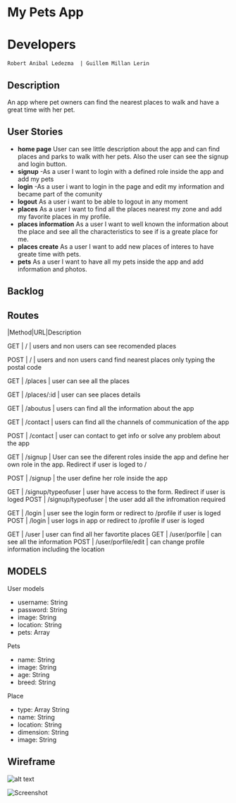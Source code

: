 # My Pets App
# Developers
    Robert Anibal Ledezma  | Guillem Millan Lerin

## Description
  An app where pet owners can find the nearest places to walk and have a great time with her pet. 

## User Stories
- **home page** User can see little description about the app and can find places and parks to walk with her pets. Also the user can see the signup and login button.
- **signup** -As a user I want to login with a defined role inside the app and add my pets
- **login** -As a user i want to login in the page and edit my information and became part of the comunity
- **logout** As a user i want to be able to logout in any moment 
- **places** As a user I want to find all the places nearest my zone and add my favorite places in my profile.
- **places information** As a user I want to well known the information about the place and see all the characteristics to see if is a greate place for me.
- **places create** As a user I want to add new places of interes to have greate time with pets.
- **pets** As a user I want to have all my pets inside the app and add information and photos. 


## Backlog

## Routes
|Method|URL|Description

GET | / |  users and non users can see recomended places

POST | / |  users and non users cand find nearest places only typing the postal code  

GET | /places | user can see all the places

GET | /places/:id | user can see places details

GET | /aboutus | users can find all the information about the app 

GET | /contact | users can find all the channels of communication of the app

POST | /contact |  user can contact to get info or solve any problem about the app

GET | /signup | User can  see the diferent roles inside the app and define her own role in the app. Redirect if user is loged to /

POST | /signup | the user define her role inside the app

GET | /signup/typeofuser |  user have access to the form. Redirect if user is loged
POST | /signup/typeofuser | the user add all the infromation required 



GET | /login | user see the login form or redirect to /profile if user is loged
POST | /login | user logs in app or redirect to /profile if user is loged


GET | /user | user can find all her favortite places
GET | /user/porfile | can see all the information
POST | /user/porfile/edit | can change profile information including the location



## MODELS

User models
- username: String
- password: String
- image: String
- location: String
- pets: Array

Pets 
- name: String
- image: String
- age: String
- breed: String

Place
- type: Array String 
- name: String
- location: String
- dimension: String
- image: String


## Wireframe

![alt text](https://github.com/[username]/[reponame]/blob/[branch]/image.jpg?raw=true)

![Screenshot](screenshot.png)






